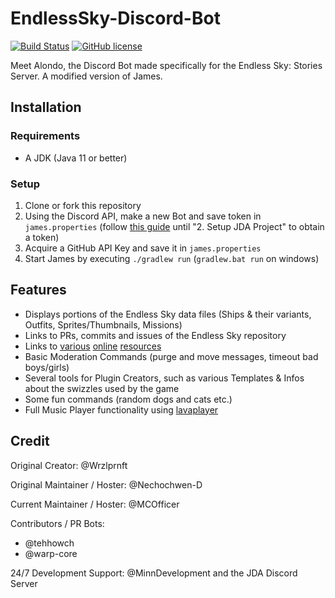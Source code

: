 # EndlessSky-Discord-Bot
[![Build Status](https://travis-ci.org/EndlessSkyCommunity/EndlessSky-Discord-Bot.svg?branch=master)](https://travis-ci.org/MCOfficer/EndlessSky-Discord-Bot)
[![GitHub license](https://img.shields.io/github/license/EndlessSkyCommunity/EndlessSky-Discord-Bot)](https://github.com/EndlessSkyCommunity/EndlessSky-Discord-Bot/blob/master/LICENSE)

Meet Alondo, the Discord Bot made specifically for the Endless Sky: Stories Server. A modified version of James.

## Installation
### Requirements
- A JDK (Java 11 or better)
### Setup
1. Clone or fork this repository
2. Using the Discord API, make a new Bot and save token in `james.properties` (follow [this guide](https://github.com/DV8FromTheWorld/JDA/wiki/3%29-Getting-Started) until "2. Setup JDA Project" to obtain a token)
3. Acquire a GitHub API Key and save it in `james.properties`
5. Start James by executing `./gradlew run` (`gradlew.bat run` on windows)

## Features
- Displays portions of the Endless Sky data files (Ships & their variants, Outfits, Sprites/Thumbnails, Missions)
- Links to PRs, commits and issues of the Endless Sky repository
- Links to [various](http://endless-sky.7vn.io/) [online](http://bunker.tejat.net/endless-ships/) [resources](https://endlesssky.mcofficer.me/ship_gallery/)
- Basic Moderation Commands (purge and move messages, timeout bad boys/girls)
- Several tools for Plugin Creators, such as various Templates & Infos about the swizzles used by the game
- Some fun commands (random dogs and cats etc.)
- Full Music Player functionality using [lavaplayer](https://github.com/sedmelluq/lavaplayer)

## Credit
Original Creator: @Wrzlprnft

Original Maintainer / Hoster: @Nechochwen-D

Current Maintainer / Hoster: @MCOfficer

Contributors / PR Bots:
 - @tehhowch
 - @warp-core

24/7 Development Support: @MinnDevelopment and the JDA Discord Server
